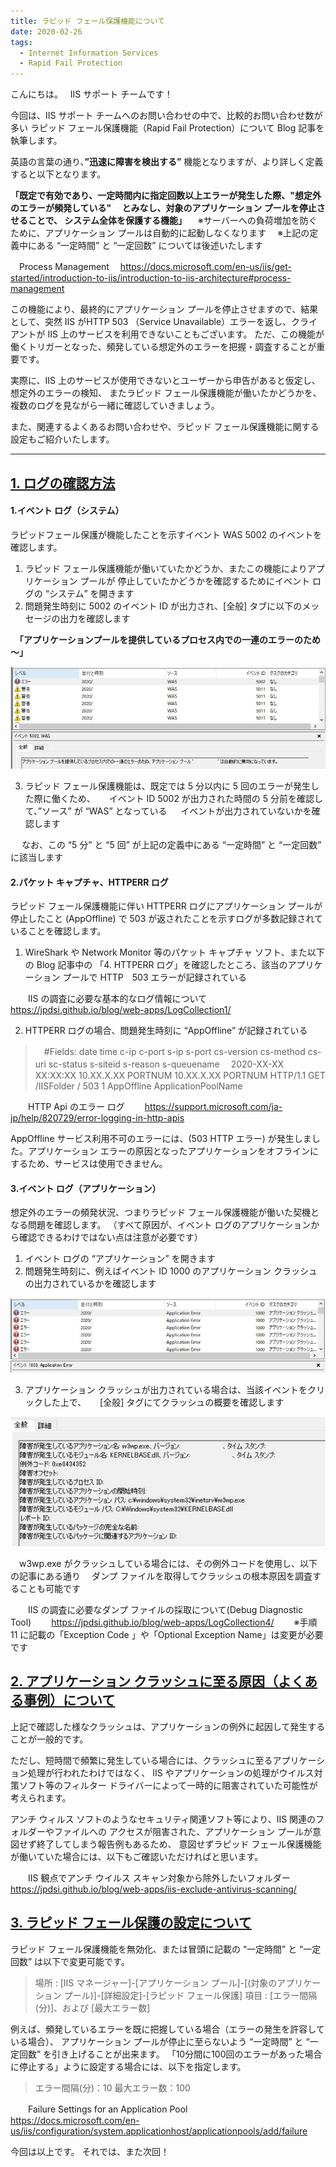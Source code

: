 ```yaml
---
title: ラピッド フェール保護機能について
date: 2020-02-26
tags: 
  - Internet Information Services
  - Rapid Fail Protection
---
```


こんにちは。
 
IIS サポート チームです！

今回は、IIS サポート チームへのお問い合わせの中で、比較的お問い合わせ数が多い
ラピッド フェール保護機能（Rapid Fail Protection）について Blog 記事を執筆します。

英語の言葉の通り、**”迅速に障害を検出する”** 機能となりますが、より詳しく定義すると以下となります。

**「既定で有効であり、一定時間内に指定回数以上エラーが発生した際、"想定外のエラーが頻発している"
　とみなし、対象のアプリケーション プールを停止させることで、 システム全体を保護する機能」**
　※サーバーへの負荷増加を防ぐために、アプリケーション プールは自動的に起動しなくなります
　※上記の定義中にある “一定時間” と “一定回数” については後述いたします

　Process Management
　https://docs.microsoft.com/en-us/iis/get-started/introduction-to-iis/introduction-to-iis-architecture#process-management

この機能により、最終的にアプリケーション プールを停止させますので、結果として、突然 IIS がHTTP 503
（Service Unavailable）エラーを返し、クライアントが IIS 上のサービスを利用できないこともございます。
ただ、この機能が働くトリガーとなった、頻発している想定外のエラーを把握・調査することが重要です。

実際に、IIS 上のサービスが使用できないとユーザーから申告があると仮定し、想定外のエラーの検知、
またラピッド フェール保護機能が働いたかどうかを、複数のログを見ながら一緒に確認していきましょう。

また、関連するよくあるお問い合わせや、ラピッド フェール保護機能に関する設定もご紹介いたします。

---------------

## <u> 1. ログの確認方法 </U>
#### 1.イベント ログ（システム）
ラピッドフェール保護が機能したことを示すイベント WAS 5002 のイベントを確認します。

1. ラピッド フェール保護機能が働いていたかどうか、またこの機能によりアプリケーション プールが
停止していたかどうかを確認するためにイベント ログの “システム” を開きます
2. 問題発生時刻に 5002 のイベント ID が出力され、[全般] タブに以下のメッセージの出力を確認します

　**「アプリケーションプールを提供しているプロセス内での一連のエラーのため～」**

![reference](./Rapid-Fail-Protection/pic-1.png)

3. ラピッド フェール保護機能は、既定では 5 分以内に 5 回のエラーが発生した際に働くため、
　 イベント ID 5002 が出力された時間の 5 分前を確認して、”ソース” が “WAS” となっている
　 イベントが出力されていないかを確認します

　 なお、この “5 分” と “5 回” が上記の定義中にある “一定時間” と “一定回数” に該当します

#### 2.パケット キャプチャ、HTTPERR ログ
ラピッド フェール保護機能に伴い HTTPERR ログにアプリケーション プールが停止したこと
(AppOffline) で 503 が返されたことを示すログが多数記録されていることを確認します。

1. WireShark や Network Monitor 等のパケット キャプチャ ソフト、また以下の Blog 記事中の
「4. HTTPERR ログ」を確認したところ、該当のアプリケーション プールで HTTP　503 エラーが記録されている

　　IIS の調査に必要な基本的なログ情報について
　　https://jpdsi.github.io/blog/web-apps/LogCollection1/

2. HTTPERR ログの場合、問題発生時刻に “AppOffline” が記録されている

>　#Fields: date time c-ip c-port s-ip s-port cs-version cs-method cs-uri sc-status s-siteid s-reason s-queuename
>　2020-XX-XX XX:XX:XX 10.XX.X.XX PORTNUM 10.XX.X.XX PORTNUM HTTP/1.1 GET /IISFolder / 503 1 AppOffline ApplicationPoolName

　　HTTP Api のエラー ログ
　　https://support.microsoft.com/ja-jp/help/820729/error-logging-in-http-apis

AppOffline	サービス利用不可のエラーには、(503 HTTP エラー) が発生しました。アプリケーション エラーの原因となったアプリケーションをオフラインにするため、サービスは使用できません。

#### 3.イベント ログ（アプリケーション）
想定外のエラーの頻発状況、つまりラピッド フェール保護機能が働いた契機となる問題を確認します。
（すべて原因が、イベント ログのアプリケーションから確認できるわけではない点は注意が必要です）

1. イベント ログの “アプリケーション” を開きます
2. 問題発生時刻に、例えばイベント ID 1000 のアプリケーション クラッシュの出力されているかを確認します

![reference](./Rapid-Fail-Protection/pic-2.png)

3. アプリケーション クラッシュが出力されている場合は、当該イベントをクリックした上で、
　 [全般] タグにてクラッシュの概要を確認します

![reference](./Rapid-Fail-Protection/pic-3.png)

　w3wp.exe がクラッシュしている場合には、その例外コードを使用し、以下の記事にある通り
　ダンプ ファイルを取得してクラッシュの根本原因を調査することも可能です

　　IIS の調査に必要なダンプ ファイルの採取について(Debug Diagnostic Tool)
　　https://jpdsi.github.io/blog/web-apps/LogCollection4/
　　※手順 11 に記載の「Exception Code 」や「Optional Exception Name」は変更が必要です

## <u> 2. アプリケーション クラッシュに至る原因（よくある事例）について</u>
上記で確認した様なクラッシュは、アプリケーションの例外に起因して発生することが一般的です。

ただし、短時間で頻繁に発生している場合には、クラッシュに至るアプリケーション処理が行われたわけではなく、
IIS やアプリケーションの処理がウイルス対策ソフト等のフィルター ドライバーによって一時的に阻害されていた可能性が考えられます。

アンチ ウィルス ソフトのようなセキュリティ関連ソフト等により、IIS 関連のフォルダーやファイルへの
アクセスが阻害された、アプリケーション プールが意図せず終了してしまう報告例もあるため、
意図せずラピッド フェール保護機能が働いていた場合には、以下もご確認いただければと思います。

　　IIS 観点でアンチ ウイルス スキャン対象から除外したいフォルダー
　　https://jpdsi.github.io/blog/web-apps/iis-exclude-antivirus-scanning/

## <u> 3. ラピッド フェール保護の設定について</u>
ラピッド フェール保護機能を無効化、または冒頭に記載の “一定時間” と “一定回数” は以下で変更可能です。

> 場所 : [IIS マネージャー]-[アプリケーション プール]-[(対象のアプリケーション プール)]-[詳細設定]-[ラピッド フェール保護]
> 項目 : [エラー間隔 (分)]、および [最大エラー数]

例えば、頻発しているエラーを既に把握している場合（エラーの発生を許容している場合）、
アプリケーション プールが停止に至らないよう “一定時間” と “一定回数” を引き上げることが出来ます。
「10分間に100回のエラーがあった場合に停止する」ように設定する場合には、以下を指定します。

> エラー間隔(分)：10
> 最大エラー数：100

　　Failure Settings for an Application Pool
　　https://docs.microsoft.com/en-us/iis/configuration/system.applicationhost/applicationpools/add/failure

今回は以上です。 それでは、また次回！
